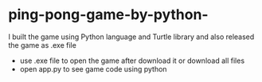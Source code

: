 # ping-pong-game-by-python-
I built the game using Python language and Turtle library and also released the game as  .exe file
* use .exe file to open the game after download it or download all files
* open app.py to see game code using python
